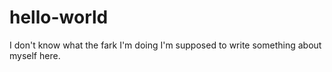 # hello-world
I don't know what the fark I'm doing
I'm supposed to write something about myself here.

